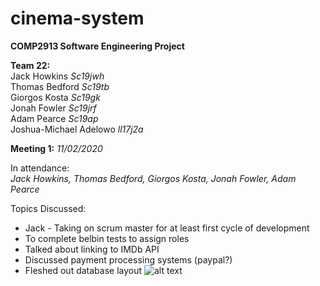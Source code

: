 # cinema-system

**COMP2913 Software Engineering Project**

**Team 22:**  
Jack Howkins            _Sc19jwh_  
Thomas Bedford          _Sc19tb_  
Giorgos Kosta           _Sc19gk_  
Jonah Fowler            _Sc19jrf_  
Adam Pearce             _Sc19ap_  
Joshua-Michael Adelowo  _ll17j2a_  


**Meeting 1:** _11/02/2020_

In attendance:  
_Jack Howkins, Thomas Bedford, Giorgos Kosta, Jonah Fowler, Adam Pearce_

Topics Discussed:
- Jack - Taking on scrum master for at least first cycle of development
- To complete belbin tests to assign roles
- Talked about linking to IMDb API
- Discussed payment processing systems (paypal?)
- Fleshed out database layout
![alt text](https://cdn.discordapp.com/attachments/806206049513242664/809456365038338078/Leeds_Cineplanet.png)

